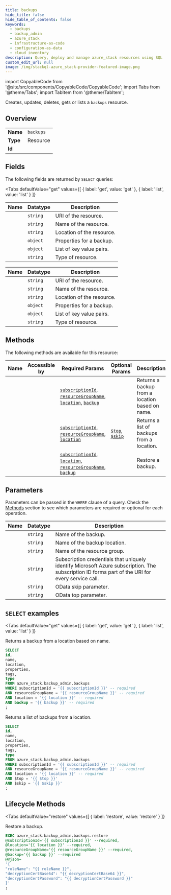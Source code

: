 ```yaml
--- 
title: backups
hide_title: false
hide_table_of_contents: false
keywords:
  - backups
  - backup_admin
  - azure_stack
  - infrastructure-as-code
  - configuration-as-data
  - cloud inventory
description: Query, deploy and manage azure_stack resources using SQL
custom_edit_url: null
image: /img/stackql-azure_stack-provider-featured-image.png
---
```


import CopyableCode from '@site/src/components/CopyableCode/CopyableCode';
import Tabs from '@theme/Tabs';
import TabItem from '@theme/TabItem';

Creates, updates, deletes, gets or lists a <code>backups</code> resource.

## Overview
<table><tbody>
<tr><td><b>Name</b></td><td><code>backups</code></td></tr>
<tr><td><b>Type</b></td><td>Resource</td></tr>
<tr><td><b>Id</b></td><td><CopyableCode code="azure_stack.backup_admin.backups" /></td></tr>
</tbody></table>

## Fields

The following fields are returned by `SELECT` queries:

<Tabs
    defaultValue="get"
    values={[
        { label: 'get', value: 'get' },
        { label: 'list', value: 'list' }
    ]}
>
<TabItem value="get">

<table>
<thead>
    <tr>
    <th>Name</th>
    <th>Datatype</th>
    <th>Description</th>
    </tr>
</thead>
<tbody>
<tr>
    <td><CopyableCode code="id" /></td>
    <td><code>string</code></td>
    <td>URI of the resource.</td>
</tr>
<tr>
    <td><CopyableCode code="name" /></td>
    <td><code>string</code></td>
    <td>Name of the resource.</td>
</tr>
<tr>
    <td><CopyableCode code="location" /></td>
    <td><code>string</code></td>
    <td>Location of the resource.</td>
</tr>
<tr>
    <td><CopyableCode code="properties" /></td>
    <td><code>object</code></td>
    <td>Properties for a backup.</td>
</tr>
<tr>
    <td><CopyableCode code="tags" /></td>
    <td><code>object</code></td>
    <td>List of key value pairs.</td>
</tr>
<tr>
    <td><CopyableCode code="type" /></td>
    <td><code>string</code></td>
    <td>Type of resource.</td>
</tr>
</tbody>
</table>
</TabItem>
<TabItem value="list">

<table>
<thead>
    <tr>
    <th>Name</th>
    <th>Datatype</th>
    <th>Description</th>
    </tr>
</thead>
<tbody>
<tr>
    <td><CopyableCode code="id" /></td>
    <td><code>string</code></td>
    <td>URI of the resource.</td>
</tr>
<tr>
    <td><CopyableCode code="name" /></td>
    <td><code>string</code></td>
    <td>Name of the resource.</td>
</tr>
<tr>
    <td><CopyableCode code="location" /></td>
    <td><code>string</code></td>
    <td>Location of the resource.</td>
</tr>
<tr>
    <td><CopyableCode code="properties" /></td>
    <td><code>object</code></td>
    <td>Properties for a backup.</td>
</tr>
<tr>
    <td><CopyableCode code="tags" /></td>
    <td><code>object</code></td>
    <td>List of key value pairs.</td>
</tr>
<tr>
    <td><CopyableCode code="type" /></td>
    <td><code>string</code></td>
    <td>Type of resource.</td>
</tr>
</tbody>
</table>
</TabItem>
</Tabs>

## Methods

The following methods are available for this resource:

<table>
<thead>
    <tr>
    <th>Name</th>
    <th>Accessible by</th>
    <th>Required Params</th>
    <th>Optional Params</th>
    <th>Description</th>
    </tr>
</thead>
<tbody>
<tr>
    <td><a href="#get"><CopyableCode code="get" /></a></td>
    <td><CopyableCode code="select" /></td>
    <td><a href="#parameter-subscriptionId"><code>subscriptionId</code></a>, <a href="#parameter-resourceGroupName"><code>resourceGroupName</code></a>, <a href="#parameter-location"><code>location</code></a>, <a href="#parameter-backup"><code>backup</code></a></td>
    <td></td>
    <td>Returns a backup from a location based on name.</td>
</tr>
<tr>
    <td><a href="#list"><CopyableCode code="list" /></a></td>
    <td><CopyableCode code="select" /></td>
    <td><a href="#parameter-subscriptionId"><code>subscriptionId</code></a>, <a href="#parameter-resourceGroupName"><code>resourceGroupName</code></a>, <a href="#parameter-location"><code>location</code></a></td>
    <td><a href="#parameter-$top"><code>$top</code></a>, <a href="#parameter-$skip"><code>$skip</code></a></td>
    <td>Returns a list of backups from a location.</td>
</tr>
<tr>
    <td><a href="#restore"><CopyableCode code="restore" /></a></td>
    <td><CopyableCode code="exec" /></td>
    <td><a href="#parameter-subscriptionId"><code>subscriptionId</code></a>, <a href="#parameter-location"><code>location</code></a>, <a href="#parameter-resourceGroupName"><code>resourceGroupName</code></a>, <a href="#parameter-backup"><code>backup</code></a></td>
    <td></td>
    <td>Restore a backup.</td>
</tr>
</tbody>
</table>

## Parameters

Parameters can be passed in the `WHERE` clause of a query. Check the [Methods](#methods) section to see which parameters are required or optional for each operation.

<table>
<thead>
    <tr>
    <th>Name</th>
    <th>Datatype</th>
    <th>Description</th>
    </tr>
</thead>
<tbody>
<tr id="parameter-backup">
    <td><CopyableCode code="backup" /></td>
    <td><code>string</code></td>
    <td>Name of the backup.</td>
</tr>
<tr id="parameter-location">
    <td><CopyableCode code="location" /></td>
    <td><code>string</code></td>
    <td>Name of the backup location.</td>
</tr>
<tr id="parameter-resourceGroupName">
    <td><CopyableCode code="resourceGroupName" /></td>
    <td><code>string</code></td>
    <td>Name of the resource group.</td>
</tr>
<tr id="parameter-subscriptionId">
    <td><CopyableCode code="subscriptionId" /></td>
    <td><code>string</code></td>
    <td>Subscription credentials that uniquely identify Microsoft Azure subscription. The subscription ID forms part of the URI for every service call.</td>
</tr>
<tr id="parameter-$skip">
    <td><CopyableCode code="$skip" /></td>
    <td><code>string</code></td>
    <td>OData skip parameter.</td>
</tr>
<tr id="parameter-$top">
    <td><CopyableCode code="$top" /></td>
    <td><code>string</code></td>
    <td>OData top parameter.</td>
</tr>
</tbody>
</table>

## `SELECT` examples

<Tabs
    defaultValue="get"
    values={[
        { label: 'get', value: 'get' },
        { label: 'list', value: 'list' }
    ]}
>
<TabItem value="get">

Returns a backup from a location based on name.

```sql
SELECT
id,
name,
location,
properties,
tags,
type
FROM azure_stack.backup_admin.backups
WHERE subscriptionId = '{{ subscriptionId }}' -- required
AND resourceGroupName = '{{ resourceGroupName }}' -- required
AND location = '{{ location }}' -- required
AND backup = '{{ backup }}' -- required
;
```
</TabItem>
<TabItem value="list">

Returns a list of backups from a location.

```sql
SELECT
id,
name,
location,
properties,
tags,
type
FROM azure_stack.backup_admin.backups
WHERE subscriptionId = '{{ subscriptionId }}' -- required
AND resourceGroupName = '{{ resourceGroupName }}' -- required
AND location = '{{ location }}' -- required
AND $top = '{{ $top }}'
AND $skip = '{{ $skip }}'
;
```
</TabItem>
</Tabs>


## Lifecycle Methods

<Tabs
    defaultValue="restore"
    values={[
        { label: 'restore', value: 'restore' }
    ]}
>
<TabItem value="restore">

Restore a backup.

```sql
EXEC azure_stack.backup_admin.backups.restore 
@subscriptionId='{{ subscriptionId }}' --required, 
@location='{{ location }}' --required, 
@resourceGroupName='{{ resourceGroupName }}' --required, 
@backup='{{ backup }}' --required 
@@json=
'{
"roleName": "{{ roleName }}", 
"decryptionCertBase64": "{{ decryptionCertBase64 }}", 
"decryptionCertPassword": "{{ decryptionCertPassword }}"
}'
;
```
</TabItem>
</Tabs>
